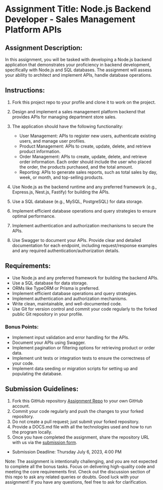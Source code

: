 # Assignment Title: Node.js Backend Developer - Sales Management Platform APIs

## Assignment Description:

In this assignment, you will be tasked with developing a Node.js backend application that demonstrates your proficiency in backend development, specifically with Node.js and SQL databases. The assignment will assess your ability to architect and implement APIs, handle database operations.

## Instructions:

1. Fork this project repo to your profile and clone it to work on the project.
2. Design and implement a sales management platform backend that provides APIs for managing department store sales.
3. The application should have the following functionality:

   - User Management: APIs to register new users, authenticate existing users, and manage user profiles.
   - Product Management: APIs to create, update, delete, and retrieve product information.
   - Order Management: APIs to create, update, delete, and retrieve order information. Each order should include the user who placed the order, the products purchased, and the total amount.
   - Reporting: APIs to generate sales reports, such as total sales by day, week, or month, and top-selling products.

4. Use Node.js as the backend runtime and any preferred framework (e.g., Express.js, Nest.js, Fastify) for building the APIs.
5. Use a SQL database (e.g., MySQL, PostgreSQL) for data storage.
6. Implement efficient database operations and query strategies to ensure optimal performance.
7. Implement authentication and authorization mechanisms to secure the APIs.
8. Use Swagger to document your APIs. Provide clear and detailed documentation for each endpoint, including request/response examples and any required authentication/authorization details.

## Requirements:

- Use Node.js and any preferred framework for building the backend APIs.
- Use a SQL database for data storage.
- ORMs like TypeORM or Prisma is preferred.
- Implement efficient database operations and query strategies.
- Implement authentication and authorization mechanisms.
- Write clean, maintainable, and well-documented code.
- Use Git for version control and commit your code regularly to the forked public Git repository in your profile.

### Bonus Points:

- Implement input validation and error handling for the APIs.
- Document your APIs using Swagger.
- Implement pagination or filtering options for retrieving product or order data.
- Implement unit tests or integration tests to ensure the correctness of your code.
- Implement data seeding or migration scripts for setting up and populating the database.

## Submission Guidelines:

1. Fork this GitHub repository [Assignment Repo](https://github.com/internsathi/backend-assignment) to your own GitHub account.
2. Commit your code regularly and push the changes to your forked repository.
3. Do not create a pull request; just submit your forked repository.
4. Provide a DOCS.md file with all the technologies used and how to run the program locally.
5. Once you have completed the assignment, share the repository URL with us via the [submission form](https://forms.gle/y3DuB4xroukwhgvH6).

- Submission Deadline: Thursday July 6, 2023, 4:00 PM

Note: The assignment is intentionally challenging, and you are not expected to complete all the bonus tasks. Focus on delivering high-quality code and meeting the core requirements first.
Check out the discussion section of this repo to ask any related queries or doubts.
Good luck with your assignment! If you have any questions, feel free to ask for clarification.
